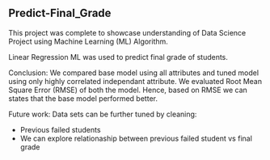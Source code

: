 ## Predict-Final_Grade

This project was complete to showcase understanding of Data Science Project using Machine Learning (ML) Algorithm.

Linear Regression ML was used to predict final grade of students. 

Conclusion:
We compared base model using all attributes and tuned model using only highly correlated independant attribute. We evaluated
Root Mean Square Error (RMSE) of both the model. Hence, based on RMSE we can states that the base model performed better.


Future work:
Data sets can be further tuned by cleaning:
- Previous failed students
- We can explore relationaship between previous failed student vs final grade
